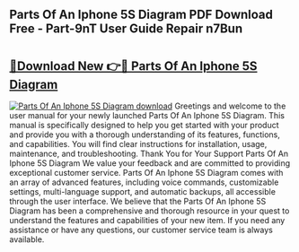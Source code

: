 ## Parts Of An Iphone 5S Diagram PDF Download Free - Part-9nT User Guide Repair n7Bun

# <h2><a href="http://dfttuh.blite.top/?on=Parts+Of+An+Iphone+5S+Diagram">🔗Download New 👉🔴 Parts Of An Iphone 5S Diagram</a></h2>

[![Parts Of An Iphone 5S Diagram download](https://i.imgur.com/lujVjoI.png)](http://dfttuh.blite.top/?on=Parts+Of+An+Iphone+5S+Diagram)
Greetings and welcome to the user manual for your newly launched Parts Of An Iphone 5S Diagram. This manual is specifically designed to help you get started with your product and provide you with a thorough understanding of its features, functions, and capabilities. You will find clear instructions for installation, usage, maintenance, and troubleshooting. Thank You for Your Support Parts Of An Iphone 5S Diagram We value your feedback and are committed to providing exceptional customer service. Parts Of An Iphone 5S Diagram comes with an array of advanced features, including voice commands, customizable settings, multi-language support, and automatic backups, all accessible through the user interface. We believe that the Parts Of An Iphone 5S Diagram has been a comprehensive and thorough resource in your quest to understand the features and capabilities of your new item. If you need any assistance or have any questions, our customer service team is always available.

